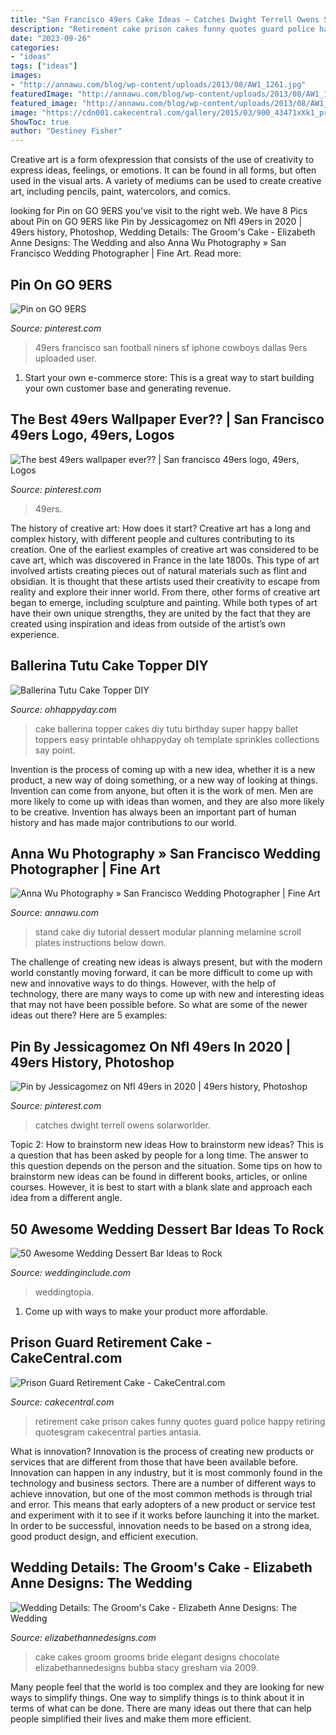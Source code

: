 ```yaml
---
title: "San Francisco 49ers Cake Ideas ~ Catches Dwight Terrell Owens Solarworlder"
description: "Retirement cake prison cakes funny quotes guard police happy retiring quotesgram cakecentral parties antasia"
date: "2023-09-26"
categories:
- "ideas"
tags: ["ideas"]
images:
- "http://annawu.com/blog/wp-content/uploads/2013/08/AW1_1261.jpg"
featuredImage: "http://annawu.com/blog/wp-content/uploads/2013/08/AW1_1261.jpg"
featured_image: "http://annawu.com/blog/wp-content/uploads/2013/08/AW1_1261.jpg"
image: "https://cdn001.cakecentral.com/gallery/2015/03/900_43471xXk1_prison-guard-retirement-cake.jpg"
ShowToc: true
author: "Destiney Fisher"
---
```



Creative art is a form ofexpression that consists of the use of creativity to express ideas, feelings, or emotions. It can be found in all forms, but often used in the visual arts. A variety of mediums can be used to create creative art, including pencils, paint, watercolors, and comics.

	

		
looking for Pin on GO 9ERS you've visit to the right web. We have 8 Pics about Pin on GO 9ERS like Pin by Jessicagomez on Nfl 49ers in 2020 | 49ers history, Photoshop, Wedding Details: The Groom&#039;s Cake - Elizabeth Anne Designs: The Wedding and also Anna Wu Photography » San Francisco Wedding Photographer | Fine Art. Read more:
		
    
## Pin On GO 9ERS

<img loading=lazy src="https://i.pinimg.com/736x/70/7a/8c/707a8cd0a567bd1f820dc1a395a6426e--ers-nation-sf-niners.jpg" onerror="this.onerror=null;this.src='https://tse4.mm.bing.net/th?id=OIP.2mD2Z5EwDMG8Qat82o58VQHaNd&amp;pid=15.1';" alt="Pin on GO 9ERS">

_Source: pinterest.com_

>49ers francisco san football niners sf iphone cowboys dallas 9ers uploaded user. 

	

1. Start your own e-commerce store: This is a great way to start building your own customer base and generating revenue.

    
## The Best 49ers Wallpaper Ever?? | San Francisco 49ers Logo, 49ers, Logos

<img loading=lazy src="https://i.pinimg.com/736x/70/64/bf/7064bf1ec4f7284531e51c7e3b5bca79--wallpapers-wallpapers-wallpaper-backgrounds.jpg" onerror="this.onerror=null;this.src='https://tse1.mm.bing.net/th?id=OIP.Jrt_ha93z31EngilZ3f-bQHaEK&amp;pid=15.1';" alt="The best 49ers wallpaper ever?? | San francisco 49ers logo, 49ers, Logos">

_Source: pinterest.com_

>49ers. 

	

The history of creative art: How does it start?
Creative art has a long and complex history, with different people and cultures contributing to its creation. One of the earliest examples of creative art was considered to be cave art, which was discovered in France in the late 1800s. This type of art involved artists creating pieces out of natural materials such as flint and obsidian. It is thought that these artists used their creativity to escape from reality and explore their inner world. From there, other forms of creative art began to emerge, including sculpture and painting. While both types of art have their own unique strengths, they are united by the fact that they are created using inspiration and ideas from outside of the artist’s own experience.

    
## Ballerina Tutu Cake Topper DIY

<img loading=lazy src="http://d2c5oomqu2hs08.cloudfront.net/wp-content/uploads/2016/07/DSC_5060.jpg" onerror="this.onerror=null;this.src='https://tse2.mm.bing.net/th?id=OIP.LJOSS4QXcrdezQ1EJiCj3QHaLH&amp;pid=15.1';" alt="Ballerina Tutu Cake Topper DIY">

_Source: ohhappyday.com_

>cake ballerina topper cakes diy tutu birthday super happy ballet toppers easy printable ohhappyday oh template sprinkles collections say point. 

	

Invention is the process of coming up with a new idea, whether it is a new product, a new way of doing something, or a new way of looking at things. Invention can come from anyone, but often it is the work of men. Men are more likely to come up with ideas than women, and they are also more likely to be creative. Invention has always been an important part of human history and has made major contributions to our world.

    
## Anna Wu Photography » San Francisco Wedding Photographer | Fine Art

<img loading=lazy src="http://annawu.com/blog/wp-content/uploads/2013/08/AW1_1261.jpg" onerror="this.onerror=null;this.src='https://tse2.mm.bing.net/th?id=OIP.8_IPxfGHpfLeLD5Sb6wH7AHaMX&amp;pid=15.1';" alt="Anna Wu Photography » San Francisco Wedding Photographer | Fine Art">

_Source: annawu.com_

>stand cake diy tutorial dessert modular planning melamine scroll plates instructions below down. 

	

The challenge of creating new ideas is always present, but with the modern world constantly moving forward, it can be more difficult to come up with new and innovative ways to do things. However, with the help of technology, there are many ways to come up with new and interesting ideas that may not have been possible before. So what are some of the newer ideas out there? Here are 5 examples: 

    
## Pin By Jessicagomez On Nfl 49ers In 2020 | 49ers History, Photoshop

<img loading=lazy src="https://i.pinimg.com/736x/38/6e/a5/386ea5c57840f655f49a8e542c185393.jpg" onerror="this.onerror=null;this.src='https://tse3.mm.bing.net/th?id=OIP.P3Y8eV8ndEesN63AblYZLQHaJ3&amp;pid=15.1';" alt="Pin by Jessicagomez on Nfl 49ers in 2020 | 49ers history, Photoshop">

_Source: pinterest.com_

>catches dwight terrell owens solarworlder. 

	

Topic 2: How to brainstorm new ideas
How to brainstorm new ideas? This is a question that has been asked by people for a long time. The answer to this question depends on the person and the situation. Some tips on how to brainstorm new ideas can be found in different books, articles, or online courses. However, it is best to start with a blank slate and approach each idea from a different angle.

    
## 50 Awesome Wedding Dessert Bar Ideas To Rock

<img loading=lazy src="https://www.weddinginclude.com/wp-content/uploads/2019/10/Awesome-Wedding-Dessert-Bar-Ideas-to-Rock-1303570831131166061.jpg" onerror="this.onerror=null;this.src='https://tse1.mm.bing.net/th?id=OIP.M2evlDAAzc30JZgr8sGLFAHaLG&amp;pid=15.1';" alt="50 Awesome Wedding Dessert Bar Ideas to Rock">

_Source: weddinginclude.com_

>weddingtopia. 

	

1. Come up with ways to make your product more affordable.

    
## Prison Guard Retirement Cake - CakeCentral.com

<img loading=lazy src="https://cdn001.cakecentral.com/gallery/2015/03/900_43471xXk1_prison-guard-retirement-cake.jpg" onerror="this.onerror=null;this.src='https://tse2.mm.bing.net/th?id=OIP.j7_gVL0jSA_kFePdx5r5_QHaFl&amp;pid=15.1';" alt="Prison Guard Retirement Cake - CakeCentral.com">

_Source: cakecentral.com_

>retirement cake prison cakes funny quotes guard police happy retiring quotesgram cakecentral parties antasia. 

	

What is innovation?
Innovation is the process of creating new products or services that are different from those that have been available before. Innovation can happen in any industry, but it is most commonly found in the technology and business sectors. There are a number of different ways to achieve innovation, but one of the most common methods is through trial and error. This means that early adopters of a new product or service test and experiment with it to see if it works before launching it into the market. In order to be successful, innovation needs to be based on a strong idea, good product design, and efficient execution.

    
## Wedding Details: The Groom&#039;s Cake - Elizabeth Anne Designs: The Wedding

<img loading=lazy src="http://www.elizabethannedesigns.com/blog/wp-content/uploads/2009/03/bride-and-groom-cakes.jpg" onerror="this.onerror=null;this.src='https://tse3.mm.bing.net/th?id=OIP.AynG17Cl1MScZX7dinQu5wHaFl&amp;pid=15.1';" alt="Wedding Details: The Groom&#039;s Cake - Elizabeth Anne Designs: The Wedding">

_Source: elizabethannedesigns.com_

>cake cakes groom grooms bride elegant designs chocolate elizabethannedesigns bubba stacy gresham via 2009. 

	

Many people feel that the world is too complex and they are looking for new ways to simplify things. One way to simplify things is to think about it in terms of what can be done. There are many ideas out there that can help people simplified their lives and make them more efficient.

